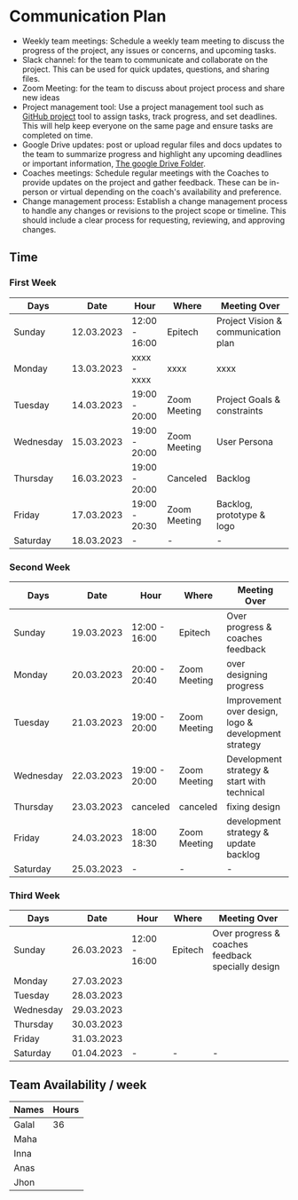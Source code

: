 # Communication Plan

- Weekly team meetings: Schedule a weekly team meeting to discuss the progress of the project, any issues or concerns, and upcoming tasks.
- Slack channel: for the team to communicate and collaborate on the project. This can be used for quick updates, questions, and sharing files.
- Zoom Meeting: for the team to discuss about project process and share new ideas
- Project management tool: Use a project management tool such as [GitHub project](https://github.com/orgs/HYF-Class19/projects/36) tool to assign tasks, track progress, and set deadlines. This will help keep everyone on the same page and ensure tasks are completed on time.
- Google Drive updates: post or upload regular files and docs updates to the team to summarize progress and highlight any upcoming deadlines or important information, [The google Drive Folder](https://drive.google.com/drive/folders/1n4xAEPq0uNc7XVgn6ZWWloANV89NJ89Z).
- Coaches meetings: Schedule regular meetings with the Coaches to provide updates on the project and gather feedback. These can be in-person or virtual depending on the coach's availability and preference.
- Change management process: Establish a change management process to handle any changes or revisions to the project scope or timeline. This should include a clear process for requesting, reviewing, and approving changes.

## Time

### First Week 

| Days      | Date      | Hour         | Where        | Meeting Over                            |
|----       |------     |------        |-------       |-------------------                      |
| Sunday    |12.03.2023 |12:00 - 16:00 | Epitech      | Project Vision & communication plan     |
| Monday    |13.03.2023 |xxxx  - xxxx  | xxxx         | xxxx                                    |
| Tuesday   |14.03.2023 |19:00 - 20:00 | Zoom Meeting | Project Goals & constraints             |
| Wednesday |15.03.2023 |19:00 - 20:00 | Zoom Meeting | User Persona                            |
| Thursday  |16.03.2023 |19:00 - 20:00 | Canceled     | Backlog                                 |
| Friday    |17.03.2023 |19:00 - 20:30 | Zoom Meeting | Backlog, prototype & logo               |
| Saturday  |18.03.2023 |    -         |   -          |          -                              |

### Second Week

| Days      | Date      | Hour         | Where        | Meeting Over                                        |
|----       |------     |------        |-------       |-------------------                                  |
| Sunday    |19.03.2023 |12:00 - 16:00 | Epitech      | Over progress & coaches feedback                    |
| Monday    |20.03.2023 |20:00 - 20:40 | Zoom Meeting | over designing progress                             |
| Tuesday   |21.03.2023 |19:00 - 20:00 | Zoom Meeting | Improvement over design, logo & development strategy|
| Wednesday |22.03.2023 |19:00 - 20:00 | Zoom Meeting | Development strategy & start with technical         |
| Thursday  |23.03.2023 |canceled      | canceled     | fixing design                                       |
| Friday    |24.03.2023 |18:00 18:30   | Zoom Meeting | development strategy  & update backlog              |
| Saturday  |25.03.2023 |   -           |     -       |            -                                        |

### Third Week

| Days      | Date      | Hour         | Where        | Meeting Over                                        |
|----       |------     |------        |-------       |-------------------                                  |
| Sunday    |26.03.2023 |12:00 - 16:00 | Epitech      | Over progress & coaches feedback specially design   |
| Monday    |27.03.2023 |              |              |                                                     |
| Tuesday   |28.03.2023 |              |              |                                                     |
| Wednesday |29.03.2023 |              |              |                                                     |
| Thursday  |30.03.2023 |              |              |                                                     |
| Friday    |31.03.2023 |              |              |                                                     |
| Saturday  |01.04.2023 |   -          |     -        |            -                                        |


## Team Availability / week

|Names  |Hours  |
|-------|-------|
|Galal  |36     |
|Maha   |       |
|Inna   |       |
|Anas   |       |
|Jhon   |       |